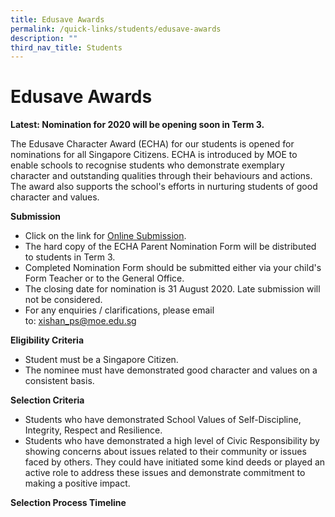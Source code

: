 ```yaml
---
title: Edusave Awards
permalink: /quick-links/students/edusave-awards
description: ""
third_nav_title: Students
---
```

# **Edusave Awards**

**Latest: Nomination for 2020 will be opening soon in Term 3.**

The Edusave Character Award (ECHA) for our students is opened for nominations for all Singapore Citizens. ECHA is introduced by MOE to enable schools to recognise students who demonstrate exemplary character and outstanding qualities through their behaviours and actions. The award also supports the school's efforts in nurturing students of good character and values.

**Submission**

*   Click on the link for [Online Submission](https://docs.google.com/forms/d/1HVKU8FRCH16kW3iZ2dnXFgA6L8o3133C8HU9Ve2Nfio/closedform).
*   The hard copy of the ECHA Parent Nomination Form will be distributed to students in Term 3.
*   Completed Nomination Form should be submitted either via your child's Form Teacher or to the General Office.
*   The closing date for nomination is 31 August 2020. Late submission will not be considered.
*   For any enquiries / clarifications, please email to: [xishan_ps@moe.edu.sg](mailto:xishan_ps@moe.edu.sg)


**Eligibility Criteria**

  

*   Student must be a Singapore Citizen.
*   The nominee must have demonstrated good character and values on a consistent basis.

  

**Selection Criteria**

  

*   Students who have demonstrated School Values of Self-Discipline, Integrity, Respect and Resilience.
*   Students who have demonstrated a high level of Civic Responsibility by showing concerns about issues related to their community or issues faced by others. They could have initiated some kind deeds or played an active role to address these issues and demonstrate commitment to making a positive impact.

  

**Selection Process Timeline**
